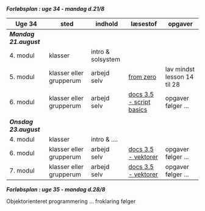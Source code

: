 ***Forløbsplan : uge 34 - mandag d.21/8***

| Uge 34                 | sted                    | indhold                                          | læsestof                                                                                                                 | opgaver                                   |
|------------------------|-------------------------|--------------------------------------------------|--------------------------------------------------------------------------------------------------------------------------|-------------------------------------------|
| ***Mandag 21.august*** |                         |                                                  |                                                                                                                          |                                           |
| 4. modul               | klasser                 | intro & solsystem                                |                                                                                                                          |                                           |
| 5. modul               | klasser eller grupperum | arbejd selv                                      | [from zero](https://gdquest.github.io/learn-gdscript/)                                                                   | lav mindst lesson 14 til 28               |
| 6. modul               | klasser eller grupperum | arbejd selv                                      | [docs 3.5 - script basics](https://docs.godotengine.org/en/3.5/getting_started/step_by_step/scripting_first_script.html) | opgaver følger ...                        |
|                        |                         |                                                  |                                                                                                                          |                                           |
| ***Onsdag 23.august*** |                         |                                                  |                                                                                                                          |                                           |
| 4. modul               | klasser                 | intro  &  ....                                   |                                                                                                                          |                                           |
| 6. modul               | klasser eller grupperum | arbejd selv                                      | [docs 3.5 - vektorer](https://docs.godotengine.org/en/stable/tutorials/math/vector_math.html#)                           | opgaver følger ...                        |
| 7. modul               | klasser eller grupperum | arbejd selv                                      | [docs 3.5 - vektorer](https://docs.godotengine.org/en/stable/tutorials/math/vector_math.html#)                           | opgaver følger ...                        |


***Forløbsplan : uge 35 - mandag d.28/8***

Objektorienteret programmering ... froklaring følger 

